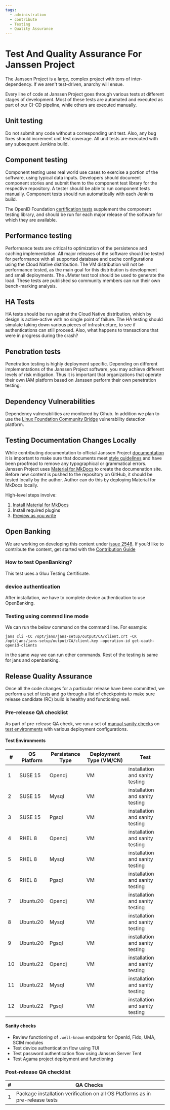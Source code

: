```yaml
---
tags:
  - administration
  - contribute
  - Testing
  - Quality Assurance
---
```


# Test And Quality Assurance For Janssen Project

The Janssen Project is a large, complex project with tons of inter-dependency.  If we aren't test-driven, anarchy will ensue.

Every line of code at Janssen Project goes through various tests at different stages of development. Most of these tests
are automated and executed as part of our CI-CD pipeline, while others are executed manually.

## Unit testing
Do not submit any code without a corresponding unit test. Also, any bug fixes should increment unit test coverage. 
All unit tests are executed with any subsequent Jenkins build.

## Component testing
Component testing uses real world use cases to exercise a portion of the software, using typical data inputs. 
Developers should document component stories and submit them to the component test library for the respective 
repository. A tester should be able to run component tests manually. Component tests should run automatically with each 
Jenkins build.

The OpenID Foundation [certification tests](https://openid.net/certification) supplement the component testing library, 
and should be run for each major release of the software for which they are available.

## Performance testing
Performance tests are critical to optimization of the persistence and caching implementation. 
All major releases of the software should be tested for performance with all supported database and cache 
configurations using the Cloud Native distribution. The VM distribution will not be performance tested, as the main 
goal for this distribution is development and small deployments. The JMeter test tool should be used to generate the 
load. These tests are published so community members can run their own bench-marking analysis.

## HA Tests
HA tests should be run against the Cloud Native distribution, which by design is active-active with no single point of 
failure. The HA testing should simulate taking down various pieces of infrastructure, to see if authentications can 
still proceed. Also, what happens to transactions that were in progress during the crash?

## Penetration tests
Penetration testing is highly deployment specific. Depending on different implementations of the Janssen Project 
software, you may achieve different levels of risk mitigation. Thus it is important that organizations that operate 
their own IAM platform based on Janssen perform their own penetration
testing.

## Dependency Vulnerabilities

Dependency vulnerabilities are monitored by Gihub. In addition we plan to use 
the [Linux Foundation Community Bridge](https://security.communitybridge.org) vulnerability detection platform.

## Testing Documentation Changes Locally

While contributing documentation to official Janssen Project [documentation](https://jans.io/docs/) it is important to make sure that documents meet [style guidelines](../CONTRIBUTING.md#documentation-style-guide) and have been proofread to remove any typographical or grammatical errors.
Janssen Project uses [Material for MkDocs](https://squidfunk.github.io/mkdocs-material/) to create the documenation site. Before new content is pushed to the repository on GitHub, it should be tested locally by the author. Author can do this by deploying Material for MkDocs locally.

High-level steps involve:

1. [Install Material for MkDocs](https://squidfunk.github.io/mkdocs-material/getting-started/#installation)
2. Install required plugins
3. [Preview as you write](https://squidfunk.github.io/mkdocs-material/creating-your-site/#previewing-as-you-write)

## Open Banking

We are working on developing this content under [issue 2548](https://github.com/JanssenProject/jans/issues/2548). If you’d like to contribute the content, get started with the [Contribution Guide](https://docs.jans.io/head/CONTRIBUTING/#contributing-to-the-documentation) 

### How to test OpenBanking?

This test uses a Gluu Testing Certificate.

### device authentication

After installation, we have to complete device authentication to use OpenBanking.

###  Testing using commnd line mode

We can run the below command on the command line. For example:

```
jans cli -CC /opt/jans/jans-setup/output/CA/client.crt -CK /opt/jans/jans-setup/output/CA/client.key –operation-id get-oauth-openid-clients
```

in the same way we can run other commands. Rest of the testing is same for jans and openbanking.

## Release Quality Assurance

Once all the code changes for a particular release have been committed, we perform a set of tests and go through a list
of checkpoints to make sure release candidate (RC) build is healthy and functioning well.

### Pre-release QA checklist

As part of pre-release QA check, we run a set of [manual sanity checks](#sanity-checks) on 
[test environments](#test-environments) with various deployment configurations.

#### Test Environments

| \# | OS Platform	 | Persistance Type | Deployment Type (VM/CN) | Test                            |
|----|--------------|------------------|-------------------------|---------------------------------|
| 1  | SUSE 15      | Opendj           | VM                      | installation and sanity testing |
| 2  | SUSE 15      | Mysql            | VM                      | installation and sanity testing |
| 3  | SUSE 15      | Pgsql            | VM                      | installation and sanity testing |
| 4  | RHEL 8       | Opendj           | VM                      | installation and sanity testing |
| 5  | RHEL 8       | Mysql            | VM                      | installation and sanity testing |
| 6  | RHEL 8       | Pgsql            | VM                      | installation and sanity testing |
| 7  | Ubuntu20     | Opendj           | VM                      | installation and sanity testing |
| 8  | Ubuntu20     | Mysql            | VM                      | installation and sanity testing |
| 9  | Ubuntu20     | Pgsql            | VM                      | installation and sanity testing |
| 10 | Ubuntu22     | Opendj           | VM                      | installation and sanity testing |
| 11 | Ubuntu22     | Mysql            | VM                      | installation and sanity testing |
| 12 | Ubuntu22     | Pgsql            | VM                      | installation and sanity testing |

#### Sanity checks

- Review functioning of `.well-known` endpoints for OpenId, Fido, UMA, SCIM modules 
- Test device authentication flow using TUI  
- Test password authentication flow using Janssen Server Tent 
- Test Agama project deployment and functioning  

### Post-release QA checklist

| # | QA Checks                                                                     |
|---|-------------------------------------------------------------------------------|
| 1 | Package installation verification on all OS Platforms as in pre-release tests |

